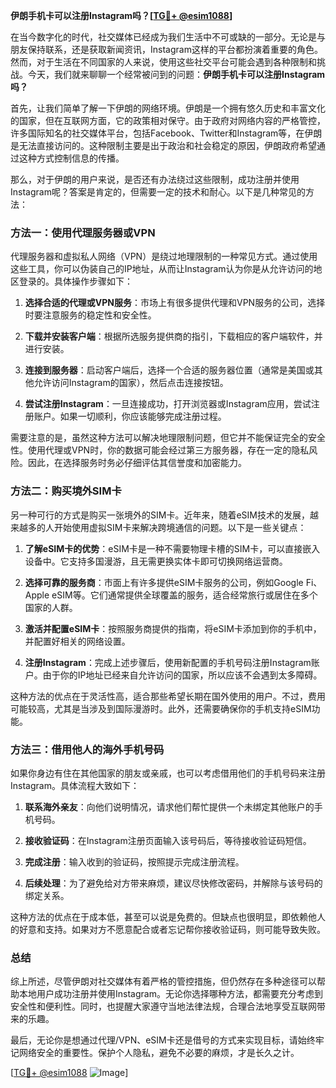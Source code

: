 **伊朗手机卡可以注册Instagram吗？[[TG💪+ @esim1088](https://t.me/s/esim1088)]**

在当今数字化的时代，社交媒体已经成为我们生活中不可或缺的一部分。无论是与朋友保持联系，还是获取新闻资讯，Instagram这样的平台都扮演着重要的角色。然而，对于生活在不同国家的人来说，使用这些社交平台可能会遇到各种限制和挑战。今天，我们就来聊聊一个经常被问到的问题：**伊朗手机卡可以注册Instagram吗？**

首先，让我们简单了解一下伊朗的网络环境。伊朗是一个拥有悠久历史和丰富文化的国家，但在互联网方面，它的政策相对保守。由于政府对网络内容的严格管控，许多国际知名的社交媒体平台，包括Facebook、Twitter和Instagram等，在伊朗是无法直接访问的。这种限制主要是出于政治和社会稳定的原因，伊朗政府希望通过这种方式控制信息的传播。

那么，对于伊朗的用户来说，是否还有办法绕过这些限制，成功注册并使用Instagram呢？答案是肯定的，但需要一定的技术和耐心。以下是几种常见的方法：

### 方法一：使用代理服务器或VPN

代理服务器和虚拟私人网络（VPN）是绕过地理限制的一种常见方式。通过使用这些工具，你可以伪装自己的IP地址，从而让Instagram认为你是从允许访问的地区登录的。具体操作步骤如下：

1. **选择合适的代理或VPN服务**：市场上有很多提供代理和VPN服务的公司，选择时要注意服务的稳定性和安全性。
   
2. **下载并安装客户端**：根据所选服务提供商的指引，下载相应的客户端软件，并进行安装。

3. **连接到服务器**：启动客户端后，选择一个合适的服务器位置（通常是美国或其他允许访问Instagram的国家），然后点击连接按钮。

4. **尝试注册Instagram**：一旦连接成功，打开浏览器或Instagram应用，尝试注册账户。如果一切顺利，你应该能够完成注册过程。

需要注意的是，虽然这种方法可以解决地理限制问题，但它并不能保证完全的安全性。使用代理或VPN时，你的数据可能会经过第三方服务器，存在一定的隐私风险。因此，在选择服务时务必仔细评估其信誉度和加密能力。

### 方法二：购买境外SIM卡

另一种可行的方式是购买一张境外的SIM卡。近年来，随着eSIM技术的发展，越来越多的人开始使用虚拟SIM卡来解决跨境通信的问题。以下是一些关键点：

1. **了解eSIM卡的优势**：eSIM卡是一种不需要物理卡槽的SIM卡，可以直接嵌入设备中。它支持多国漫游，且无需更换实体卡即可切换网络运营商。

2. **选择可靠的服务商**：市面上有许多提供eSIM卡服务的公司，例如Google Fi、Apple eSIM等。它们通常提供全球覆盖的服务，适合经常旅行或居住在多个国家的人群。

3. **激活并配置eSIM卡**：按照服务商提供的指南，将eSIM卡添加到你的手机中，并配置好相关的网络设置。

4. **注册Instagram**：完成上述步骤后，使用新配置的手机号码注册Instagram账户。由于你的IP地址已经来自允许访问的国家，所以应该不会遇到太多障碍。

这种方法的优点在于灵活性高，适合那些希望长期在国外使用的用户。不过，费用可能较高，尤其是当涉及到国际漫游时。此外，还需要确保你的手机支持eSIM功能。

### 方法三：借用他人的海外手机号码

如果你身边有住在其他国家的朋友或亲戚，也可以考虑借用他们的手机号码来注册Instagram。具体流程大致如下：

1. **联系海外亲友**：向他们说明情况，请求他们帮忙提供一个未绑定其他账户的手机号码。

2. **接收验证码**：在Instagram注册页面输入该号码后，等待接收验证码短信。

3. **完成注册**：输入收到的验证码，按照提示完成注册流程。

4. **后续处理**：为了避免给对方带来麻烦，建议尽快修改密码，并解除与该号码的绑定关系。

这种方法的优点在于成本低，甚至可以说是免费的。但缺点也很明显，即依赖他人的好意和支持。如果对方不愿意配合或者忘记帮你接收验证码，则可能导致失败。

### 总结

综上所述，尽管伊朗对社交媒体有着严格的管控措施，但仍然存在多种途径可以帮助本地用户成功注册并使用Instagram。无论你选择哪种方法，都需要充分考虑到安全性和便利性。同时，也提醒大家遵守当地法律法规，合理合法地享受互联网带来的乐趣。

最后，无论你是想通过代理/VPN、eSIM卡还是借号的方式来实现目标，请始终牢记网络安全的重要性。保护个人隐私，避免不必要的麻烦，才是长久之计。

[[TG💪+ @esim1088](https://t.me/s/esim1088) ![Image](https://i.postimg.cc/4NQfJmqS/Snipaste-2025-05-13-00-14-12.png)]